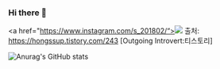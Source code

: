 ### Hi there 👋

<!--
**Choi-Seong-Hyeok/Choi-Seong-Hyeok** is a ✨ _special_ ✨ repository because its `README.md` (this file) appears on your GitHub profile.

Here are some ideas to get you started:

- 🔭 I’m currently working on ...
- 🌱 I’m currently learning ...
- 👯 I’m looking to collaborate on ...
- 🤔 I’m looking for help with ...
- 💬 Ask me about ...
- 📫 How to reach me: ...
- 😄 Pronouns: ...
- ⚡ Fun fact: ...
-->
<a href="https://www.instagram.com/s_201802/“><img src="https://img.shields.io/badge/Instagram-E4405F?style=flat-square&logo=Instagram&logoColor=white&link=https://www.instagram.com/hongssup"/></a>
출처: https://hongssup.tistory.com/243 [Outgoing Introvert:티스토리]

![Anurag's GitHub stats](https://github-readme-stats.vercel.app/api?username=Choi-Seong-Hyeok&show_icons=true&theme=yeblu)


